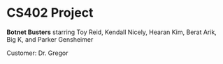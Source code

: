 # CS402 Project
**Botnet Busters** starring Toy Reid, Kendall Nicely, Hearan Kim, Berat Arik, Big K, and Parker Gensheimer

Customer: Dr. Gregor
